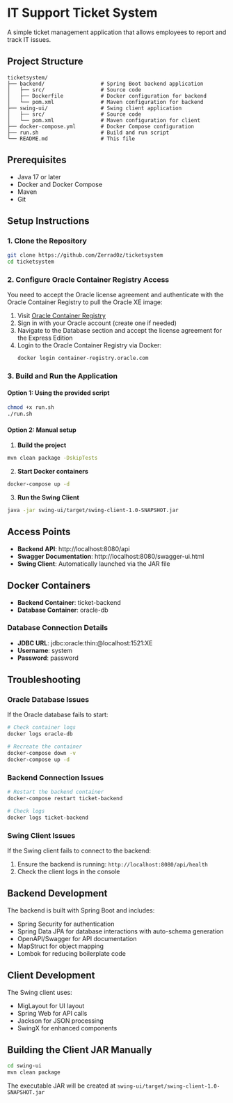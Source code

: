 # IT Support Ticket System

A simple ticket management application that allows employees to report and track IT issues.

## Project Structure

```
ticketsystem/
├── backend/                  # Spring Boot backend application
│   ├── src/                  # Source code
│   ├── Dockerfile            # Docker configuration for backend
│   └── pom.xml               # Maven configuration for backend
├── swing-ui/                 # Swing client application
│   ├── src/                  # Source code
│   └── pom.xml               # Maven configuration for client
├── docker-compose.yml        # Docker Compose configuration
├── run.sh                    # Build and run script
└── README.md                 # This file
```

## Prerequisites

- Java 17 or later
- Docker and Docker Compose
- Maven
- Git

## Setup Instructions

### 1. Clone the Repository

```bash
git clone https://github.com/Zerrad0z/ticketsystem
cd ticketsystem
```

### 2. Configure Oracle Container Registry Access

You need to accept the Oracle license agreement and authenticate with the Oracle Container Registry to pull the Oracle XE image:

1. Visit [Oracle Container Registry](https://container-registry.oracle.com)
2. Sign in with your Oracle account (create one if needed)
3. Navigate to the Database section and accept the license agreement for the Express Edition
4. Login to the Oracle Container Registry via Docker:
   ```bash
   docker login container-registry.oracle.com
   ```

### 3. Build and Run the Application

#### Option 1: Using the provided script

```bash
chmod +x run.sh
./run.sh
```

#### Option 2: Manual setup

1. **Build the project**

```bash
mvn clean package -DskipTests
```

2. **Start Docker containers**

```bash
docker-compose up -d
```

3. **Run the Swing Client**

```bash
java -jar swing-ui/target/swing-client-1.0-SNAPSHOT.jar
```

## Access Points

- **Backend API**: http://localhost:8080/api
- **Swagger Documentation**: http://localhost:8080/swagger-ui.html
- **Swing Client**: Automatically launched via the JAR file

## Docker Containers

- **Backend Container**: ticket-backend
- **Database Container**: oracle-db

### Database Connection Details

- **JDBC URL**: jdbc:oracle:thin:@localhost:1521:XE
- **Username**: system
- **Password**: password

## Troubleshooting

### Oracle Database Issues

If the Oracle database fails to start:

```bash
# Check container logs
docker logs oracle-db

# Recreate the container
docker-compose down -v
docker-compose up -d
```

### Backend Connection Issues

```bash
# Restart the backend container
docker-compose restart ticket-backend

# Check logs
docker logs ticket-backend
```

### Swing Client Issues

If the Swing client fails to connect to the backend:

1. Ensure the backend is running: `http://localhost:8080/api/health`
2. Check the client logs in the console

## Backend Development

The backend is built with Spring Boot and includes:

- Spring Security for authentication
- Spring Data JPA for database interactions with auto-schema generation
- OpenAPI/Swagger for API documentation
- MapStruct for object mapping
- Lombok for reducing boilerplate code

## Client Development

The Swing client uses:

- MigLayout for UI layout
- Spring Web for API calls
- Jackson for JSON processing
- SwingX for enhanced components

## Building the Client JAR Manually

```bash
cd swing-ui
mvn clean package
```

The executable JAR will be created at `swing-ui/target/swing-client-1.0-SNAPSHOT.jar`